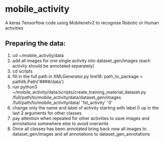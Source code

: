 # mobile_activity
A keras Tensorflow code using Mobilenetv2 to recognise Robotic or Human activities

## Preparing the data:
1. cd ~/mobile_activity/data
2. add all images for one single activity into dataset_gen/images (each activity should be annotated separately)
3. cd scripts
4. fill in the full path in XMLGenerator.py line16: path_to_package = pathlib.Path('####/data')
5. run python3 ~/mobile_activity/data/scripts/create_training_material_dataset.py /full/path/to/mobile_activity/data/dataset_gen/images /full/path/to/mobile_activity/data/ '1st_activity' '0'
6. change only the name and label of activity starting with label 0 up in the last 2 arguments for other classes 
7. pay attention when repeated for other activities to save images and annotations somewhere else to avoid overwrite
8. Once all classes has been annotated bring back now all images to dataset_gen/images and all annotations to dataset_gen_annotations 
